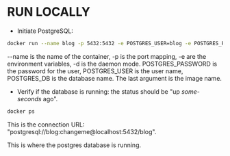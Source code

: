 # RUN LOCALLY

- Initiate PostgreSQL:

```bash
docker run --name blog -p 5432:5432 -e POSTGRES_USER=blog -e POSTGRES_PASSWORD=changeme -e POSTGRES_DB=blog -d postgres
```

--name is the name of the container, -p is the port mapping, -e are the environment variables, -d is the daemon mode. POSTGRES_PASSWORD is the password for the user, POSTGRES_USER is the user name, POSTGRES_DB is the database name. The last argument is the image name.

- Verify if the database is running: the status should be "up *some-seconds* ago".

```bash
docker ps
```

This is the connection URL: "postgresql://blog:changeme@localhost:5432/blog".

This is where the postgres database is running.
